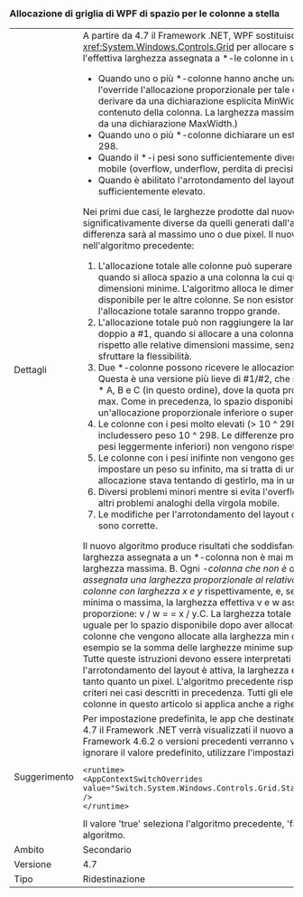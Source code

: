 ### <a name="wpf-grid-allocation-of-space-to-star-columns"></a>Allocazione di griglia di WPF di spazio per le colonne a stella

|   |   |
|---|---|
|Dettagli|A partire da 4.7 il Framework .NET, WPF sostituisce l'algoritmo che <xref:System.Windows.Controls.Grid> per allocare spazio per *-colonne. Verrà modificato l'effettiva larghezza assegnata a *-le colonne in un numero di case:<ul><li>Quando uno o più *-colonne hanno anche una larghezza minima o massima che esegue l'override l'allocazione proporzionale per tale colonna. (La larghezza minima possibile derivare da una dichiarazione esplicita MinWidth o da un minimo implicito ottenuto dal contenuto della colonna. La larghezza massima può essere definita solo in modo esplicito, da una dichiarazione MaxWidth.)</li><li>Quando uno o più *-colonne dichiarare un estremamente grandi *-peso, maggiore di 10 ^ 298.</li><li>Quando il *-i pesi sono sufficientemente diversi che si verifichino instabilità a virgola mobile (overflow, underflow, perdita di precisione).</li><li>Quando è abilitato l'arrotondamento del layout e il DPI effettivamente visualizzato è sufficientemente elevato.</li></ul>Nei primi due casi, le larghezze prodotte dal nuovo algoritmo possono essere significativamente diverse da quelli generati dall'algoritmo precedente; Nell'ultimo caso, la differenza sarà al massimo uno o due pixel. Il nuovo algoritmo corregge diversi bug presente nell'algoritmo precedente:<ol><li>L'allocazione totale alle colonne può superare la larghezza della griglia. Ciò può verificarsi quando si alloca spazio a una colonna la cui quota proporzionale è minore rispetto alle dimensioni minime. L'algoritmo alloca le dimensioni minime, riducendo lo spazio disponibile per le altre colonne. Se non esistono alcun *-le colonne a sinistra per allocare, l'allocazione totale saranno troppo grande.</li><li>L'allocazione totale può non raggiungere la larghezza della griglia. Questo è il problema doppio a #1, quando si allocare a una colonna la cui quota proporzionale è maggiore rispetto alle relative dimensioni massime, senza alcun *-le colonne da sinistra per sfruttare la flessibilità.</li><li>Due *-colonne possono ricevere le allocazioni ma non proporzionale al loro *-pesi. Questa è una versione più lieve di #1/#2, che si verifica durante l'allocazione alle colonne * A, B e C (in questo ordine), dove la quota proporzionale di B viola il suo vincolo min o max. Come in precedenza, lo spazio disponibile alla colonna C si riduce e questa ottiene un'allocazione proporzionale inferiore o superiore rispetto ad A,</li><li>Le colonne con i pesi molto elevati (&gt; 10 ^ 298) vengono tutti trattati come se includessero peso 10 ^ 298. Le differenze proporzionali tra di esse (e tra le colonne con pesi leggermente inferiori) non vengono rispettate.</li><li>Le colonne con i pesi inifinte non vengono gestite correttamente. [In realtà non è possibile impostare un peso su infinito, ma si tratta di una limitazione artificiale. Il codice di allocazione stava tentando di gestirlo, ma in un processo non valido.]</li><li>Diversi problemi minori mentre si evita l'overflow, l'underflow, la perdita di precisione e altri problemi analoghi della virgola mobile.</li><li>Le modifiche per l'arrotondamento del layout con un DPI sufficientemente elevato non sono corrette.</li></ol>Il nuovo algoritmo produce risultati che soddisfano i criteri seguenti: valore. L'effettiva larghezza assegnata a un *-colonna non è mai minore larghezza minima né maggiore della larghezza massima. B. Ogni <em>-colonna che non è assegnato il minimo o larghezza massima è assegnata una larghezza proporzionale al relativo <em>-peso. Precisa, se vengono dichiarate due colonne con larghezza x</em> e y</em> rispettivamente, e, se nessuna delle colonne riceve la larghezza minima o massima, la larghezza effettiva v e w assegnati alle colonne siano nella stessa proporzione: v / w = = x / y.C. La larghezza totale allocata a &quot;proporzionale&quot; *-colonne è uguale per lo spazio disponibile dopo aver allocato alle colonne vincolate (fisso, auto, e *-le colonne che vengono allocate alla larghezza min o max). Potrebbe trattarsi di zero, ad esempio se la somma delle larghezze minime supera la larghezza availbable della griglia. D. Tutte queste istruzioni devono essere interpretati in relazione ai &quot;ideale&quot; layout. Quando l'arrotondamento del layout è attiva, la larghezza effettiva può differire dalla larghezza ideale tanto quanto un pixel. L'algoritmo precedente rispettata (A) ma non è riuscita rispettare gli altri criteri nei casi descritti in precedenza. Tutti gli elementi nelle colonne e larghezza delle colonne in questo articolo si applica anche a righe e altezze.|
|Suggerimento|Per impostazione predefinita, le app che destinate alle versioni di .NET Framework a partire da 4.7 il Framework .NET verrà visualizzati il nuovo algoritmo, mentre le app che destinati a .NET Framework 4.6.2 o versioni precedenti verranno visualizzati l'algoritmo precedente. Per ignorare il valore predefinito, utilizzare l'impostazione di configurazione seguente:<pre><code class="language-xml">&lt;runtime&gt;&#13;&#10;&lt;AppContextSwitchOverrides value=&quot;Switch.System.Windows.Controls.Grid.StarDefinitionsCanExceedAvailableSpace=true&quot; /&gt;&#13;&#10;&lt;/runtime&gt;&#13;&#10;</code></pre>Il valore 'true' seleziona l'algoritmo precedente, 'false' consente di selezionare il nuovo algoritmo.|
|Ambito|Secondario|
|Versione|4.7|
|Tipo|Ridestinazione|


